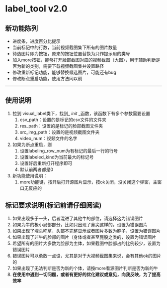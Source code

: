 # label_tool v2.0

## 新功能陈列

- 进度条，进度百分比提示
- 当前标记中的行数，当前视频截图集下所有的图片数量
- 待选图片即为按钮，原来的按钮位置替换为只作提示用的类号
- 加入more按钮，能够打开脸部截图对应的视频截图（大图），用于辅助判断是否为新的类别，需要下载视频截图集并设置路径
- 修改重新标记功能，能够替换候选图片，可能还有bug
- 修改断点重启功能，使用方法同以前

-------------------------------------------------

## 使用说明

1. 拉到 visual_label类下，找到_ _init_ _函数，该函数下有多个参数需要设置
   1. csv_path：设置的是标记的csv文件的文件夹
   2. res_path：设置的是标记的脸部截图文件夹
   3. src_img_path：设置的是视频截图文件夹
   4. video_num：视频文件的名字
2. 如果为断点重启，则
   1. 设置labeling_row_num为有标记的最后一行的行号
   2. 设置labeled_kind为当前最大的标记号
   3. 设置好后重新打开程序即可
   4. 默认前两者都是0
3. 新功能使用说明：
   1. more功能键，按开后打开源图片显示，按ok关闭，没关闭这个弹窗，主窗口无反应的



## 标记要求说明(标记前请仔细阅读)

1. 如果出现多于一头，后者混进了其他牛的部位，请选择这为错误图片
2. 如果为牛的极小局部部分，比如只出现了鼻尖这样的，设置为错误图片
3. 如果出现了埋头吃草，头部不完整显示或者图片多数为脖子，设置为错误图片
4. 如果出现了非牛的脸部的图片（身体或者甚至屁股之类的，设置为错误图片
5. 希望所有的图片大多数为脸部为主体，如果截图中脸部占的比例较少，设置为错误图片
6. 错误图片可以勇敢一点设，尤其是对于大视频截图集来说，会有其他ok的图片的
7. 如果出现了无法判断是否为新的个体，请按more看源图片判断是否为新的牛
8. __在使用中遇到一切问题，或者有更好的优化建议或意见，向我反映，为了提高效率__


